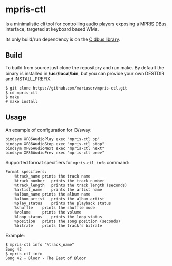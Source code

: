 # mpris-ctl 

Is a minimalistic cli tool for controlling audio players exposing a MPRIS DBus interface, targeted at keyboard based WMs.

Its only build/run dependency is on the [C dbus library](https://dbus.freedesktop.org/doc/api/html/index.html).

## Build

To build from source just clone the repository and run make. 
By default the binary is installed in **/usr/local/bin**, but you can provide your own DESTDIR and INSTALL_PREFIX.

````
$ git clone https://github.com/mariusor/mpris-ctl.git
$ cd mpris-ctl
$ make 
# make install
````

## Usage

An example of configuration for i3/sway:

````
bindsym XF86AudioPlay exec "mpris-ctl pp"
bindsym XF86AudioStop exec "mpris-ctl stop"
bindsym XF86AudioNext exec "mpris-ctl next"
bindsym XF86AudioPrev exec "mpris-ctl prev"
````

Supported format specifiers for `mpris-ctl info` command:

```
Format specifiers:
	%track_name	prints the track name
	%track_number	prints the track number
	%track_length	prints the track length (seconds)
	%artist_name	prints the artist name
	%album_name	prints the album name
	%album_artist	prints the album artist
	%play_status	prints the playback status
	%shuffle	prints the shuffle mode
	%volume		prints the volume
	%loop_status	prints the loop status
	%position	prints the song position (seconds)
	%bitrate	prints the track's bitrate
```

Example: 

```
$ mpris-ctl info "%track_name"
Song 42
$ mpris-ctl info
Song 42 - Bloor - The Best of Bloor

```
